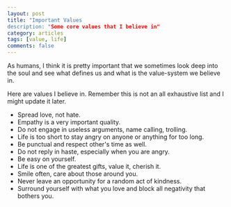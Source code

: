 ```yaml
---
layout: post
title: "Important Values
description: "Some core values that I believe in"
category: articles
tags: [value, life]
comments: false
---
```


As humans, I think it is pretty important that we sometimes look deep into the soul and see what defines us 
and what is the value-system we believe in.

Here are values I believe in. Remember this is not an all exhaustive list and I might update it later.

- Spread love, not hate.
- Empathy is a very important quality.
- Do not engage in useless arguments, name calling, trolling.
- Life is too short to stay angry on anyone or anything for too long.
- Be punctual and respect other's time as well.
- Do not reply in haste, especially when you are angry.
- Be easy on yourself.
- Life is one of the greatest gifts, value it, cherish it.
- Smile often, care about those around you.
- Never leave an opportunity for a random act of kindness.
- Surround yourself with what you love and block all negativity that bothers you.

